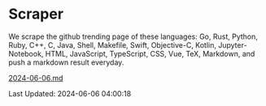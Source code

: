 # Scraper

We scrape the github trending page of these languages: Go, Rust, Python, Ruby, C++, C, Java, Shell, Makefile, Swift, Objective-C, Kotlin, Jupyter-Notebook, HTML, JavaScript, TypeScript, CSS, Vue, TeX, Markdown, and push a markdown result everyday.

[2024-06-06.md](https://github.com/yangwenmai/github-trending-backup/blob/master/2024-06-06.md)

Last Updated: 2024-06-06 04:00:18